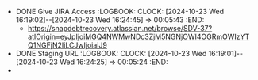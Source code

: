 - DONE Give JIRA Access
  :LOGBOOK:
  CLOCK: [2024-10-23 Wed 16:19:02]--[2024-10-23 Wed 16:24:45] =>  00:05:43
  :END:
	- https://snapdebtrecovery.atlassian.net/browse/SDV-37?atlOrigin=eyJpIjoiMGQ4NWMwNDc3ZjM5NGNjOWI4OGRmOWIzYTQ1NGFjN2IiLCJwIjoiaiJ9
- DONE Staging URL
  :LOGBOOK:
  CLOCK: [2024-10-23 Wed 16:19:01]--[2024-10-23 Wed 16:24:25] =>  00:05:24
  :END:
-